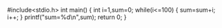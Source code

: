 #include<stdio.h>
int main()
{
   int i=1,sum=0;
   while(i<=100)
     {
       sum=sum+i;
       i++;
     }
   printf("sum=%d\n",sum);
   return 0;
}